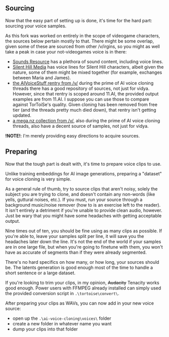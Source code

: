 ## Sourcing

Now that the easy part of setting up is done, it's time for the hard part: sourcing your voice samples.

As this fork was worked on entirely in the scope of videogame characters, the sources below pertain mostly to that. There might be some overlap, given some of these are sourced from other /v/irgins, so you might as well take a peak in case your not-videogames voice is in there:

* [Sounds Resource](https://www.sounds-resource.com/) has a plethora of sound content, including voice lines.
* [Silent Hill Media](http://silenthillmedia.net/home.htm) has voice lines for Silent Hill characters, albeit given the nature, some of them might be mixed together (for example, exchanges between Maria and James).
* [the AIVoiceStuff rentry from /v/](https://rentry.org/AIVoiceStuff) during the prime of AI voice cloning threads there has a good repository of sources, not just for vidya. However, since that rentry is scoped around 11.AI, the provided output examples are from 11.AI. I suppose you can use those to compare against TorToiSe's quality. Given cloning has been removed from free tier (and the threads pretty much died down), that rentry isn't getting updated.
* [a mega.nz collection from /v/](https://mega.nz/folder/AHtCyYRa#WoWv9ug6vg27XfXOjfga-Q), also during the prime of AI voice cloning threads, also have a decent source of samples, not just for vidya. 

**!**NOTE**!**: I'm merely providing easy directions to acquire sources.

## Preparing

Now that the tough part is dealt with, it's time to prepare voice clips to use.

Unlike training embeddings for AI image generations, preparing a "dataset" for voice cloning is very simple.

As a general rule of thumb, try to source clips that aren't noisy, solely the subject you are trying to clone, and doesn't contain any non-words (like yells, guttural noises, etc.). If you must, run your source through a background music/noise remover (how to is an exercise left to the reader). It isn't entirely a detriment if you're unable to provide clean audio, however. Just be wary that you might have some headaches with getting acceptable output.

Nine times out of ten, you should be fine using as many clips as possible. If you're able to, leave your samples split per line, it will save you the headaches later down the line. It's not the end of the world if your samples are in one large file, but when you're going to finetune with them, you won't have as accurate of segments than if they were already segmented.

There's no hard specifics on how many, or how long, your sources should be. The latents generation is good enough most of the time to handle a short sentence or a large dataset.

If you're looking to trim your clips, in my opinion, ~~Audacity~~ Tenacity works good enough. Power users with FFMPEG already installed can simply used the provided conversion script in `.\tortoise\convert\`.

After preparing your clips as WAVs, you can now add in your new voice source:
* open up the `.\ai-voice-cloning\voices\` folder
* create a new folder in whatever name you want
* dump your clips into that folder